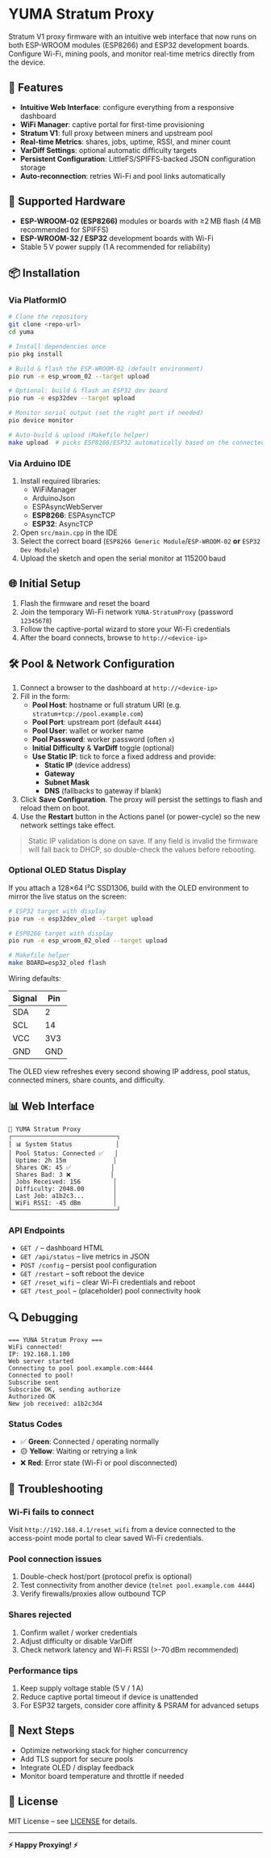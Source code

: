 # YUMA Stratum Proxy

Stratum V1 proxy firmware with an intuitive web interface that now runs on both ESP-WROOM modules (ESP8266) and ESP32 development boards. Configure Wi-Fi, mining pools, and monitor real-time metrics directly from the device.

## 🚀 Features

- **Intuitive Web Interface**: configure everything from a responsive dashboard
- **WiFi Manager**: captive portal for first-time provisioning
- **Stratum V1**: full proxy between miners and upstream pool
- **Real-time Metrics**: shares, jobs, uptime, RSSI, and miner count
- **VarDiff Settings**: optional automatic difficulty targets
- **Persistent Configuration**: LittleFS/SPIFFS-backed JSON configuration storage
- **Auto-reconnection**: retries Wi-Fi and pool links automatically

## 🔧 Supported Hardware

- **ESP-WROOM-02 (ESP8266)** modules or boards with ≥2 MB flash (4 MB recommended for SPIFFS)
- **ESP-WROOM-32 / ESP32** development boards with Wi-Fi
- Stable 5 V power supply (1 A recommended for reliability)

## 📦 Installation

### Via PlatformIO

```bash
# Clone the repository
git clone <repo-url>
cd yuma

# Install dependencies once
pio pkg install

# Build & flash the ESP-WROOM-02 (default environment)
pio run -e esp_wroom_02 --target upload

# Optional: build & flash an ESP32 dev board
pio run -e esp32dev --target upload

# Monitor serial output (set the right port if needed)
pio device monitor

# Auto-build & upload (Makefile helper)
make upload  # picks ESP8266/ESP32 automatically based on the connected board
```

### Via Arduino IDE

1. Install required libraries:
   - WiFiManager
   - ArduinoJson
   - ESPAsyncWebServer
   - **ESP8266**: ESPAsyncTCP
   - **ESP32**: AsyncTCP
2. Open `src/main.cpp` in the IDE
3. Select the correct board (`ESP8266 Generic Module`/`ESP-WROOM-02` **or** `ESP32 Dev Module`)
4. Upload the sketch and open the serial monitor at 115200 baud

## 🌐 Initial Setup

1. Flash the firmware and reset the board
2. Join the temporary Wi-Fi network `YUNA-StratumProxy` (password `12345678`)
3. Follow the captive-portal wizard to store your Wi-Fi credentials
4. After the board connects, browse to `http://<device-ip>`

## 🛠️ Pool & Network Configuration

1. Connect a browser to the dashboard at `http://<device-ip>`
2. Fill in the form:
   - **Pool Host**: hostname or full stratum URI (e.g. `stratum+tcp://pool.example.com`)
   - **Pool Port**: upstream port (default `4444`)
   - **Pool User**: wallet or worker name
   - **Pool Password**: worker password (often `x`)
   - **Initial Difficulty** & **VarDiff** toggle (optional)
   - **Use Static IP**: tick to force a fixed address and provide:
     - **Static IP** (device address)
     - **Gateway**
     - **Subnet Mask**
     - **DNS** (fallbacks to gateway if blank)
3. Click **Save Configuration**. The proxy will persist the settings to flash and reload them on boot.
4. Use the **Restart** button in the Actions panel (or power-cycle) so the new network settings take effect.

> Static IP validation is done on save. If any field is invalid the firmware will fall back to DHCP, so double-check the values before rebooting.

### Optional OLED Status Display

If you attach a 128×64 I²C SSD1306, build with the OLED environment to mirror the live status on the screen:

```bash
# ESP32 target with display
pio run -e esp32dev_oled --target upload

# ESP8266 target with display
pio run -e esp_wroom_02_oled --target upload

# Makefile helper
make BOARD=esp32_oled flash
```

Wiring defaults:

| Signal | Pin |
| ------ | --- |
| SDA    | 2   |
| SCL    | 14  |
| VCC    | 3V3 |
| GND    | GND |

The OLED view refreshes every second showing IP address, pool status, connected miners, share counts, and difficulty.

## 📊 Web Interface

```
🚀 YUMA Stratum Proxy
┌─────────────────────────────┐
│ 📊 System Status            │
│ Pool Status: Connected ✅   │
│ Uptime: 2h 15m             │
│ Shares OK: 45 ✅           │
│ Shares Bad: 3 ❌           │
│ Jobs Received: 156         │
│ Difficulty: 2048.00        │
│ Last Job: a1b2c3...        │
│ WiFi RSSI: -45 dBm         │
└─────────────────────────────┘
```

### API Endpoints

- `GET /` – dashboard HTML
- `GET /api/status` – live metrics in JSON
- `POST /config` – persist pool configuration
- `GET /restart` – soft reboot the device
- `GET /reset_wifi` – clear Wi-Fi credentials and reboot
- `GET /test_pool` – (placeholder) pool connectivity hook

## 🔍 Debugging

```
=== YUNA Stratum Proxy ===
WiFi connected!
IP: 192.168.1.100
Web server started
Connecting to pool pool.example.com:4444
Connected to pool!
Subscribe sent
Subscribe OK, sending authorize
Authorized OK
New job received: a1b2c3d4
```

### Status Codes

- ✅ **Green**: Connected / operating normally
- 🟡 **Yellow**: Waiting or retrying a link
- ❌ **Red**: Error state (Wi-Fi or pool disconnected)

## 🚨 Troubleshooting

### Wi-Fi fails to connect

Visit `http://192.168.4.1/reset_wifi` from a device connected to the access-point mode portal to clear saved Wi-Fi credentials.

### Pool connection issues

1. Double-check host/port (protocol prefix is optional)
2. Test connectivity from another device (`telnet pool.example.com 4444`)
3. Verify firewalls/proxies allow outbound TCP

### Shares rejected

1. Confirm wallet / worker credentials
2. Adjust difficulty or disable VarDiff
3. Check network latency and Wi-Fi RSSI (>-70 dBm recommended)

### Performance tips

1. Keep supply voltage stable (5 V / 1 A)
2. Reduce captive portal timeout if device is unattended
3. For ESP32 targets, consider core affinity & PSRAM for advanced setups

## 🎯 Next Steps

- Optimize networking stack for higher concurrency
- Add TLS support for secure pools
- Integrate OLED / display feedback
- Monitor board temperature and throttle if needed

## 📄 License

MIT License – see [LICENSE](LICENSE) for details.

---

**⚡ Happy Proxying! ⚡**
